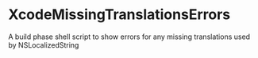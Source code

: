 XcodeMissingTranslationsErrors
==============================

A build phase shell script to show errors for any missing translations used by NSLocalizedString
